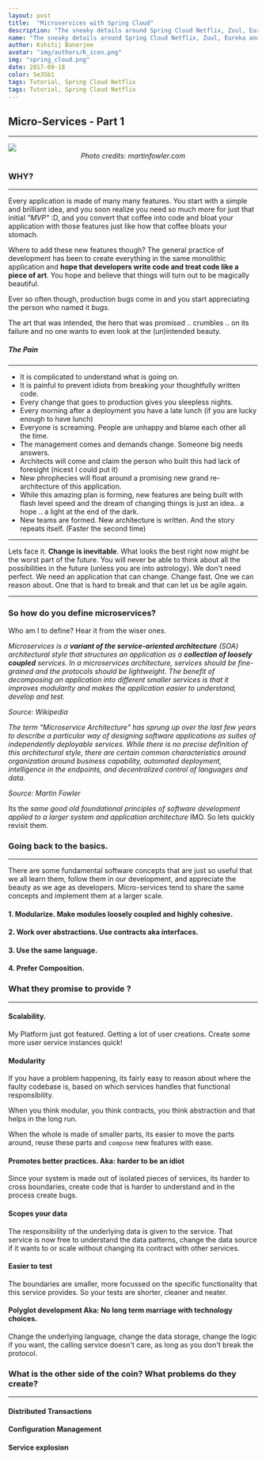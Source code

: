 ```yaml
---
layout: post
title:  "Microservices with Spring Cloud"
description: "The sneaky details around Spring Cloud Netflix, Zuul, Eureka and setting things up the right way"
name: "The sneaky details around Spring Cloud Netflix, Zuul, Eureka and setting things up the right way"
author: Kshitij Banerjee
avatar: "img/authors/K_icon.png"
img: "spring_cloud.png"
date: 2017-09-18
color: 5e35b1
tags: Tutorial, Spring Cloud Netflix
tags: Tutorial, Spring Cloud Netflix
---
```


## Micro-Services - Part 1
------------------

<img src="https://martinfowler.com/articles/microservices/images/sketch.png">
<i><center> Photo credits: martinfowler.com </center></i>

### WHY?
-------

Every application is made of many many features.
You start with a simple and brilliant idea, and you soon realize you need so much more for just that initial _"MVP"_ :D, and you convert that coffee into code and bloat your application with those features just like how that coffee bloats your stomach.

Where to add these new features though?
The general practice of development has been to create everything in the same monolithic application and __hope that developers write code and treat code like a piece of art__. You hope and believe that things will turn out to be magically beautiful.


Ever so often though, production bugs come in and you start appreciating the person who named it _bugs_.

The art that was intended, the hero that was promised .. crumbles .. on its failure and no one wants to even look at the (un)intended beauty.


##### The Pain
--------------
- It is complicated to understand what is going on.
- It is painful to prevent idiots from breaking your thoughtfully written code.
- Every change that goes to production gives you sleepless nights.
- Every morning after a deployment you have a late lunch (if you are lucky enough to have lunch)
- Everyone is screaming. People are unhappy and blame each other all the time.
- The management comes and demands change. Someone big needs answers.
- Architects will come and claim the person who built this had lack of foresight (nicest I could put it)
- New phrophecies will float around a promising new grand re-architecture of this application.
- While this amazing plan is forming, new features are being built with flash level speed and the dream of changing things is just an idea.. a hope .. a light at the end of the dark.
- New teams are formed. New architecture is written. And the story repeats itself. (Faster the second time)




----------------
Lets face it. __Change is inevitable__. What looks the best right now might be the worst part of the future. You will never be able to think about all the possibilities in the future (unless you are into astrology).
We don't need perfect. We need an application that can change. Change fast. One we can reason about. One that is hard to break and that can let us be agile again.

-----------------


### So how do you define microservices?
Who am I to define? Hear it from the wiser ones.

_Microservices is a **variant of the service-oriented architecture** (SOA) architectural style that structures an application as a **collection of loosely coupled** services. In a microservices architecture, services should be fine-grained and the protocols should be lightweight. The benefit of decomposing an application into different smaller services is that it improves modularity and makes the application easier to understand, develop and test._

_Source: Wikipedia_

_The term "Microservice Architecture" has sprung up over the last few years to describe a particular way of designing software applications as suites of independently deployable services. While there is no precise definition of this architectural style, there are certain common characteristics around organization around business capability, automated deployment, intelligence in the endpoints, and decentralized control of languages and data._

_Source: Martin Fowler_


Its the _same good old foundational principles of software development applied to a larger system and application architecture_ IMO.
So lets quickly revisit them.


### Going back to the basics.
---------

There are some fundamental software concepts that are just so useful that we all learn them, follow them in our development, and appreciate the beauty as we age as developers.
Micro-services tend to share the same concepts and implement them at a larger scale.

#### 1. Modularize. Make modules loosely coupled and highly cohesive.
#### 2. Work over abstractions. Use contracts aka interfaces.
#### 3. Use the same language.
#### 4. Prefer Composition.

### What they promise to provide ?
-------

#### Scalability.

My Platform just got featured. Getting a lot of user creations. Create some more user service instances quick!


#### Modularity

If you have a problem happening, its fairly easy to reason about where the faulty codebase is, based on which services handles that functional responsibility.

When you think modular, you think contracts, you think abstraction and that helps in the long run.

When the whole is made of smaller parts, its easier to move the parts around, reuse these parts and `compose` new features with ease.


#### Promotes better practices. Aka: harder to be an idiot

Since your system is made out of isolated pieces of services, its harder to cross boundaries, create code that is harder to understand and in the process create bugs.

#### Scopes your data

The responsibility of the underlying data is given to the service. That service is now free to understand the data patterns, change the data source if it wants to or scale without changing its contract with other services.

#### Easier to test

The boundaries are smaller, more focussed on the specific functionality that this service provides. So your tests are shorter, cleaner and neater.


#### Polyglot development Aka: No long term marriage with technology choices.

Change the underlying language, change the data storage, change the logic if you want, the calling service doesn't care, as long as you don't break the protocol.

### What is the other side of the coin? What problems do they create?
---------

#### Distributed Transactions
#### Configuration Management
#### Service explosion
